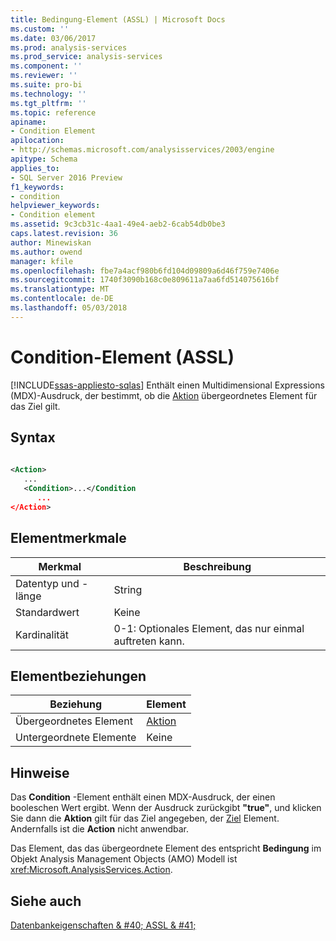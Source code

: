 ```yaml
---
title: Bedingung-Element (ASSL) | Microsoft Docs
ms.custom: ''
ms.date: 03/06/2017
ms.prod: analysis-services
ms.prod_service: analysis-services
ms.component: ''
ms.reviewer: ''
ms.suite: pro-bi
ms.technology: ''
ms.tgt_pltfrm: ''
ms.topic: reference
apiname:
- Condition Element
apilocation:
- http://schemas.microsoft.com/analysisservices/2003/engine
apitype: Schema
applies_to:
- SQL Server 2016 Preview
f1_keywords:
- condition
helpviewer_keywords:
- Condition element
ms.assetid: 9c3cb31c-4aa1-49e4-aeb2-6cab54db0be3
caps.latest.revision: 36
author: Minewiskan
ms.author: owend
manager: kfile
ms.openlocfilehash: fbe7a4acf980b6fd104d09809a6d46f759e7406e
ms.sourcegitcommit: 1740f3090b168c0e809611a7aa6fd514075616bf
ms.translationtype: MT
ms.contentlocale: de-DE
ms.lasthandoff: 05/03/2018
---
```

# <a name="condition-element-assl"></a>Condition-Element (ASSL)
[!INCLUDE[ssas-appliesto-sqlas](../../../includes/ssas-appliesto-sqlas.md)]
  Enthält einen Multidimensional Expressions (MDX)-Ausdruck, der bestimmt, ob die [Aktion](../../../analysis-services/scripting/objects/action-element-assl.md) übergeordnetes Element für das Ziel gilt.  
  
## <a name="syntax"></a>Syntax  
  
```xml  
  
<Action>  
   ...  
   <Condition>...</Condition  
      ...  
</Action>  
```  
  
## <a name="element-characteristics"></a>Elementmerkmale  
  
|Merkmal|Beschreibung|  
|--------------------|-----------------|  
|Datentyp und -länge|String|  
|Standardwert|Keine|  
|Kardinalität|0-1: Optionales Element, das nur einmal auftreten kann.|  
  
## <a name="element-relationships"></a>Elementbeziehungen  
  
|Beziehung|Element|  
|------------------|-------------|  
|Übergeordnetes Element|[Aktion](../../../analysis-services/scripting/objects/action-element-assl.md)|  
|Untergeordnete Elemente|Keine|  
  
## <a name="remarks"></a>Hinweise  
 Das **Condition** -Element enthält einen MDX-Ausdruck, der einen booleschen Wert ergibt. Wenn der Ausdruck zurückgibt **"true"**, und klicken Sie dann die **Aktion** gilt für das Ziel angegeben, der [Ziel](../../../analysis-services/scripting/properties/target-element-assl.md) Element. Andernfalls ist die **Action** nicht anwendbar.  
  
 Das Element, das das übergeordnete Element des entspricht **Bedingung** im Objekt Analysis Management Objects (AMO) Modell ist <xref:Microsoft.AnalysisServices.Action>.  
  
## <a name="see-also"></a>Siehe auch  
 [Datenbankeigenschaften & #40; ASSL & #41;](../../../analysis-services/scripting/properties/properties-assl.md)  
  
  
